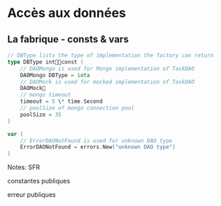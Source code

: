 <!-- .slide: class="with-code" -->

# Accès aux données

## La fabrique - consts & vars

```go
// DBType lists the type of implementation the factory can return
type DBType intconst (
    // DAOMongo is used for Mongo implementation of TaskDAO
    DAOMongo DBType = iota
    // DAOMock is used for mocked implementation of TaskDAO
    DAOMock
    // mongo timeout
    timeout = 5 \* time.Second
    // poolSize of mongo connection pool
    poolSize = 35
)

var (
    // ErrorDAONotFound is used for unknown DAO type
    ErrorDAONotFound = errors.New("unknown DAO type")
)
```

Notes:
SFR

constantes publiques

erreur publiques
